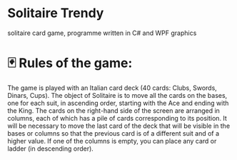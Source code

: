 # Solitaire Trendy
solitaire card game, programme written in C# and WPF graphics 


# 🃏 Rules of the game:
The game is played with an Italian card deck (40 cards: Clubs, Swords, Dinars, Cups).
The object of Solitaire is to move all the cards on the bases, one for each suit, in ascending order, starting with the Ace and ending with the King.
The cards on the right-hand side of the screen are arranged in columns, each of which has a pile of cards corresponding to its position.
It will be necessary to move the last card of the deck that will be visible in the bases or columns so that the previous card is of a different suit and of a higher value.
If one of the columns is empty, you can place any card or ladder (in descending order). 